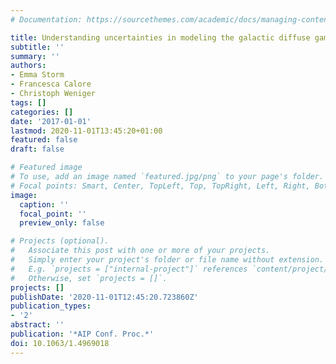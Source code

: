 ```yaml
---
# Documentation: https://sourcethemes.com/academic/docs/managing-content/

title: Understanding uncertainties in modeling the galactic diffuse gamma-ray emission
subtitle: ''
summary: ''
authors:
- Emma Storm
- Francesca Calore
- Christoph Weniger
tags: []
categories: []
date: '2017-01-01'
lastmod: 2020-11-01T13:45:20+01:00
featured: false
draft: false

# Featured image
# To use, add an image named `featured.jpg/png` to your page's folder.
# Focal points: Smart, Center, TopLeft, Top, TopRight, Left, Right, BottomLeft, Bottom, BottomRight.
image:
  caption: ''
  focal_point: ''
  preview_only: false

# Projects (optional).
#   Associate this post with one or more of your projects.
#   Simply enter your project's folder or file name without extension.
#   E.g. `projects = ["internal-project"]` references `content/project/deep-learning/index.md`.
#   Otherwise, set `projects = []`.
projects: []
publishDate: '2020-11-01T12:45:20.723860Z'
publication_types:
- '2'
abstract: ''
publication: '*AIP Conf. Proc.*'
doi: 10.1063/1.4969018
---
```

